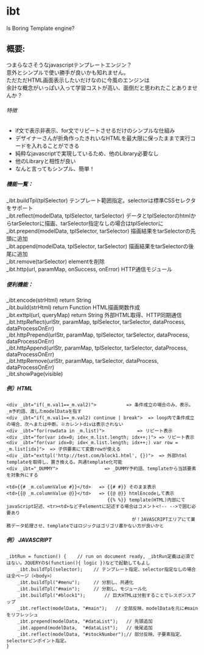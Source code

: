 # ibt
Is Boring Template engine?

## 概要:  
つまらなさそうなjavascriptテンプレートエンジン？  
意外とシンプルで使い勝手が良いかも知れません。  
ただただHTML画面表示したいだけなのに今風のエンジンは  
余計な概念がいっぱい入って学習コストが高い、面倒だと思われたことありませんか？  
###### 特徴  
  - if文で表示非表示、for文でリピートさせるだけのシンプルな仕組み 
  - デザイナーさんが折角作ったきれいなHTMLを最大限に保ったままで実行コードを入れることができる  
  - 純粋なjavascriptで実現しているため、他のLibrary必要なし  
  - 他のLibraryと相性が良い  
  - なんと言ってもシンプル、簡単！  
  
##### 機能一覧：  
_ibt.buildTpl(tplSelector)							テンプレート範囲指定。selectorは標準CSSセレクタをサポート  
_ibt.reflect(modelData, tplSelector, tarSelector)	データとtplSelectorのhtmlからtarSelectorに描画、tarSelector指定なしの場合はtplSelectorに  
_ibt.prepend(modelData, tplSelector, tarSelector)	描画結果をtarSelectorの先頭に追加  
_ibt.append(modelData, tplSelector, tarSelector)	描画結果をtarSelectorの後尾に追加  
_ibt.remove(tarSelector)							elementを削除  
_ibt.http(url, paramMap, onSuccess, onError)		HTTP通信モジュール  
  
##### 便利機能：  
_ibt.encode(strHtml) return String  
_ibt.build(strHtml) return Function				HTML描画関数作成  
_ibt.exttpl(url, queryMap) return String		外部HTML取得、HTTP同期通信  
_ibt.httpReflect(urlStr, paramMap, tplSelector, tarSelector, dataProcess, dataProcessOnErr)  
_ibt.httpPrepend(urlStr, paramMap, tplSelector, tarSelector, dataProcess, dataProcessOnErr)  
_ibt.httpAppend(urlStr, paramMap, tplSelector, tarSelector, dataProcess, dataProcessOnErr)  
_ibt.httpRemove(urlStr, paramMap, tarSelector, dataProcess, dataProcessOnErr)  
_ibt.showPage(visible)  
  
##### 例）HTML  
```
<div _ibt="if(_m.val1==_m.val2)">			=> 条件成立の場合のみ、表示。_m予約語、渡したmodelDataを指す
<div _ibt="if(_m.val1==_m.val2) continue | break">	=> loop内で条件成立の場合、次へまたは中断。※カレントdivは表示されない
<div _ibt="for(rowdata in _m.list)">			=> リピート表示
<div _ibt="for(var idx=0; idx<_m.list.length; idx++;)">	=> リピート表示
<div _ibt="for(var idx=0; idx<_m.list.length; idx++;) var row = _m.list[idx]">	=> 子供要素にて変数rowが使える
<div _ibt="exttpl('http://test.com/block1.html', {})">	=> 外部html templateを取得し、置き換える。共通template化可能
<div _ibt="_DUMMY">					=> _DUMMY予約語、templateから当該要素を対象外にする

<td>{{# _m.columnValue #}}</td>	  => {{# #}} そのまま表示
<td>{{@ _m.columnValue @}}</td>	  => {{@ @}} htmlEncodeして表示
                                     {{% %}} template(HTML)内部にてjavaScript記述、<tr><td>など子elementに記述する場合はコメント<!-- -->で囲む必要あり
                                              が！JAVASCRIPTエリアにて業務データ処理させ、templateではロジックはゴリゴリ書かない方が良いかと
```
##### 例） JAVASCRIPT  
```
_ibtRun = function() {    // run on document ready, _ibtRun定義は必須ではない。JQUERYの$(function(){ logic })などで起動してもよし  
	_ibt.buildTpl(selector);	// テンプレート指定、selector指定なしの場合は全ページ（<body>）  
	_ibt.buildTpl("#menu");		// 分割し、共通化  
	_ibt.buildTpl("#main");		// 分割し、モジュール化  
	_ibt.buildTpl("#block1");		// 巨大HTMLは分割することでレスポンスアップ  
	_ibt.reflect(modelData, "#main");	// 全部反映、modelDataを元に#mainをリフレッシュ  
	_ibt.prepend(modelData, "#dataList");	// 先頭追加  
	_ibt.append(modelData, 	"#dataList");	// 後尾追加  
	_ibt.reflect(modelData, "#stockNumber");// 部分反映、子要素指定、selectorピンポイント指定。  
}  
```
